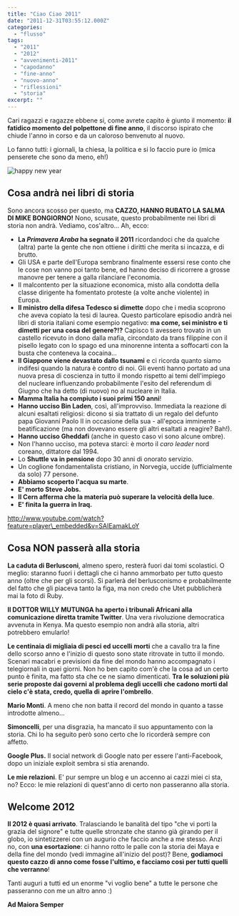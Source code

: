 ```yaml
---
title: "Ciao Ciao 2011"
date: "2011-12-31T03:55:12.000Z"
categories: 
  - "flusso"
tags: 
  - "2011"
  - "2012"
  - "avvenimenti-2011"
  - "capodanno"
  - "fine-anno"
  - "nuovo-anno"
  - "riflessioni"
  - "storia"
excerpt: ""
---
```


Cari ragazzi e ragazze ebbene si, come avrete capito è giunto il momento: **il fatidico momento del polpettone di fine anno**, il discorso ispirato che chiude l'anno in corso e da un caloroso benvenuto al nuovo.

Lo fanno tutti: i giornali, la chiesa, la politica e si lo faccio pure io (mica penserete che sono da meno, eh!)

![](https://enricodeleo.s3.eu-south-1.amazonaws.com/uploads/2011/12/newyear-565x233.jpg" "happy new year")

## Cosa andrà nei libri di storia

Sono ancora scosso per questo, ma **CAZZO, HANNO RUBATO LA SALMA DI MIKE BONGIORNO!** Nono, scusate, questo probabilmente nei libri di storia non andrà. Vediamo, cos'altro... Ah, ecco:

- **La _Primavera Araba_ ha segnato il 2011** ricordandoci che da qualche (altra) parte la gente che non ottiene i diritti che merita si incazza, e di brutto.
- Gli USA e parte dell'Europa sembrano finalmente essersi rese conto che le cose non vanno poi tanto bene, ed hanno deciso di ricorrere a grosse manovre per tenere a galla rilanciare l'economia.
- Il malcontento per la situazione economica, misto alla condotta della classe dirigente ha fomentato proteste (a volte anche violente) in Europa.
- **Il ministro della difesa Tedesco si dimette** dopo che i media scoprono che aveva copiato la tesi di laurea. Questo particolare episodio andrà nei libri di storia italiani come esempio negativo: **ma come, sei ministro e ti dimetti per una cosa del genere?!?** Capisco ti avessero trovato in un castello ricevuto in dono dalla mafia, circondato da trans filippine con il pisello legato con lo spago ed una minorenne intenta a soffocarti con la busta che conteneva la cocaina...
- **Il Giappone viene devastato dallo tsunami** e ci ricorda quanto siamo indifesi quando la natura è contro di noi. Gli eventi hanno portato ad una nuova presa di coscienza in tutto il mondo rispetto ai temi dell'impiego del nucleare influenzando probabilmente l'esito del referendum di Giugno che ha detto (di nuovo) no al nucleare in Italia.
- **Mamma Italia ha compiuto i suoi primi 150 anni**!
- **Hanno ucciso Bin Laden**, così, all'improvviso. Immediata la reazione di alcuni esaltati religiosi: dicono si sia trattato di un regalo del defunto papa Giovanni Paolo II in occasione della sua - all'epoca imminente - beatificazione (ma non dovevano essere gli altri esaltati a reagire? Bah!).
- **Hanno ucciso Gheddafi** (anche in questo caso vi sono alcune ombre).
- Non l'hanno ucciso, ma poteva starci: è morto il _caro leader_ nord coreano, dittatore dal 1994.
- Lo **Shuttle va in pensione** dopo 30 anni di onorato servizio.
- Un coglione fondamentalista cristiano, in Norvegia, uccide (ufficialmente da solo) 77 persone.
- **Abbiamo scoperto l'acqua su marte**.
- **E' morto Steve Jobs.**
- **Il Cern afferma che la materia può superare la velocità della luce**.
- **E' finita la guerra in Iraq.**

http://www.youtube.com/watch?feature=player\_embedded&v=SAIEamakLoY

## Cosa NON passerà alla storia

**La caduta di Berlusconi**, almeno spero, resterà fuori dai tomi scolastici. O meglio: staranno fuori i dettagli che ci hanno ammorbato per tutto questo anno (oltre che per gli scorsi). Si parlerà del berlusconismo e probabilmente del fatto che gli piaceva tanto la figa, ma non credo che Utet pubblicherà mai la foto di Ruby.

**Il DOTTOR WILLY MUTUNGA ha aperto i tribunali Africani alla comunicazione diretta tramite Twitter**. Una vera rivoluzione democratica avvenuta in Kenya. Ma questo esempio non andrà alla storia, altri potrebbero emularlo!

**Le centinaia di migliaia di pesci ed uccelli morti** che a cavallo tra la fine dello scorso anno e l'inizio di questo sono state ritrovate in tutto il mondo. Scenari macabri e previsioni da fine del mondo hanno accompagnato i telegiornali in quei giorni. Non ho ben capito com'è che la cosa ad un certo punto è finita, ma fatto sta che ce ne siamo dimenticati. **Tra le soluzioni più serie proposte dai governi** **al problema degli uccelli che cadono morti dal cielo c'è stata, credo, quella di** **aprire l'ombrello**.

**Mario Monti**. A meno che non batta il record del mondo in quanto a tasse introdotte almeno...

**Simoncelli**, per una disgrazia, ha mancato il suo appuntamento con la storia. Chi lo ha seguito però sono certo che lo ricorderà sempre con affetto.

**Google Plus.** Il social network di Google nato per essere l'anti-Facebook, dopo un iniziale exploit sembra si stia arenando.

**Le mie relazioni**. E' pur sempre un blog e un accenno ai cazzi miei ci sta, no? Ecco: le mie relazioni di quest'anno di certo non passeranno alla storia.

## Welcome 2012

**Il 2012 è quasi arrivato**. Tralasciando le banalità del tipo "che vi porti la grazia del signore" e tutte quelle stronzate che stanno già girando per il globo, io sintetizzerei con un augurio che faccio anche a me stesso. Anzi no, con **una esortazione**: ci hanno rotto le palle con la storia dei Maya e della fine del mondo (vedi immagine all'inizio del post)? Bene, **godiamoci questo cazzo di anno come fosse l'ultimo, e facciamo così per tutti quelli che verranno**!

Tanti auguri a tutti ed un enorme "vi voglio bene" a tutte le persone che passeranno con me un altro anno :)

**Ad Maiora Semper**
